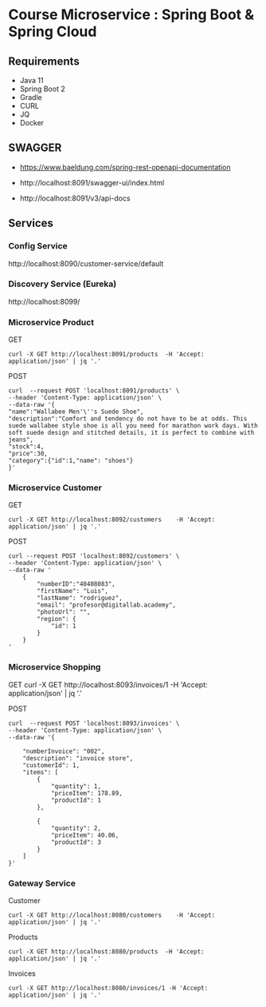 
# Course Microservice : Spring Boot & Spring Cloud

## Requirements

- Java 11 
- Spring Boot 2
- Gradle 
- CURL
- JQ
- Docker

## SWAGGER

- https://www.baeldung.com/spring-rest-openapi-documentation
  
- http://localhost:8091/swagger-ui/index.html
- http://localhost:8091/v3/api-docs

## Services


### Config Service
http://localhost:8090/customer-service/default

### Discovery  Service (Eureka)
    
http://localhost:8099/


### Microservice Product
GET

    curl -X GET http://localhost:8091/products  -H 'Accept: application/json' | jq '.'

POST

    curl  --request POST 'localhost:8091/products' \
    --header 'Content-Type: application/json' \
    --data-raw '{
    "name":"Wallabee Men'\''s Suede Shoe",
    "description":"Comfort and tendency do not have to be at odds. This suede wallabee style shoe is all you need for marathon work days. With soft suede design and stitched details, it is perfect to combine with jeans",
    "stock":4,
    "price":30,
    "category":{"id":1,"name": "shoes"}
    }'
### Microservice Customer
GET

    curl -X GET http://localhost:8092/customers    -H 'Accept: application/json' | jq '.'

POST

    curl --request POST 'localhost:8092/customers' \
    --header 'Content-Type: application/json' \
    --data-raw '
        {
            "numberID":"40408083",
            "firstName": "Luis",
            "lastName": "rodriguez",
            "email": "profesor@digitallab.academy",
            "photoUrl": "",
            "region": {
                "id": 1
            }
        }
    '

### Microservice Shopping
GET
    curl -X GET http://localhost:8093/invoices/1 -H 'Accept: application/json' | jq '.'

POST

    curl  --request POST 'localhost:8093/invoices' \
    --header 'Content-Type: application/json' \
    --data-raw '{

        "numberInvoice": "002",
        "description": "invoice store",
        "customerId": 1,
        "items": [
            {
                "quantity": 1,
                "priceItem": 178.89,
                "productId": 1
            },
    
            {
                "quantity": 2,
                "priceItem": 40.06,
                "productId": 3
            }
        ]
    }'

### Gateway Service 

Customer

    curl -X GET http://localhost:8080/customers    -H 'Accept: application/json' | jq '.'

Products

    curl -X GET http://localhost:8080/products  -H 'Accept: application/json' | jq '.'


Invoices

    curl -X GET http://localhost:8080/invoices/1 -H 'Accept: application/json' | jq '.'




